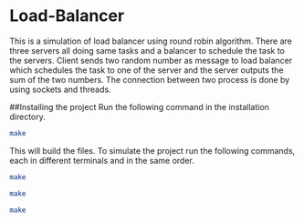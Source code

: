 # Load-Balancer
This is a simulation of load balancer using round robin algorithm. There are three servers all doing same tasks and a balancer to schedule the task to the servers. Client sends two random number as message to load balancer which schedules the task to one of the server and the server outputs the sum of the two numbers. The connection between two process is done by using sockets and threads.

##Installing the project
Run the following command in the installation directory.
```sh
make
```
This will build the files.
To simulate the project run the following commands, each in different terminals and in the same order.
```sh
make
```
```sh
make
```
```sh
make
```
